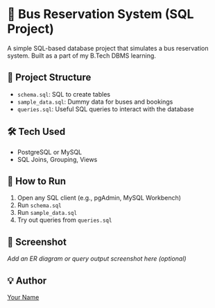 
# 🚌 Bus Reservation System (SQL Project)

A simple SQL-based database project that simulates a bus reservation system. Built as a part of my B.Tech DBMS learning.

## 📂 Project Structure
- `schema.sql`: SQL to create tables
- `sample_data.sql`: Dummy data for buses and bookings
- `queries.sql`: Useful SQL queries to interact with the database

## 🛠️ Tech Used
- PostgreSQL or MySQL
- SQL Joins, Grouping, Views

## 🚀 How to Run
1. Open any SQL client (e.g., pgAdmin, MySQL Workbench)
2. Run `schema.sql`
3. Run `sample_data.sql`
4. Try out queries from `queries.sql`

## 📸 Screenshot
_Add an ER diagram or query output screenshot here (optional)_

## 💡 Author
[Your Name](https://github.com/yourusername)
